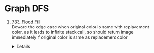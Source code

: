 # Graph DFS
1.  [733. Flood Fill](https://leetcode.com/problems/flood-fill)  
    Beware the edge case when original color is same with replacement color, as it leads to infinite stack call, so should return image immediately if original color is same as replacement color
    <details

      ```python
      def floodFill(self, image: List[List[int]], sr: int, sc: int, color: int) -> List[List[int]]:
          origColor = image[sr][sc]
          if origColor == color:
              return image
  
          def dfs(image, row, col, origColor, newColor):
              if row >= len(image) or row < 0 or col >= len(image[0]) or col < 0 or image[row][col] != origColor:
                  return
  
              image[row][col] = newColor
              offsets = [(-1, 0), (0, 1), (1, 0), (0, -1)]
              for offset in offsets:
                  dfs(image,row + offset[0], col + offset[1], origColor, newColor)
                   
          dfs(image, sr, sc, image[sr][sc], color)
          return image   
      ```
    </details>
  
